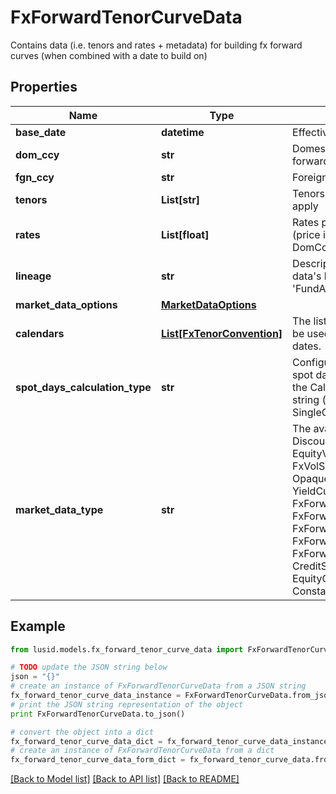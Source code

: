 # FxForwardTenorCurveData

Contains data (i.e. tenors and rates + metadata) for building fx forward curves (when combined with a date to build on)

## Properties
Name | Type | Description | Notes
------------ | ------------- | ------------- | -------------
**base_date** | **datetime** | EffectiveAt date of the quoted rates | 
**dom_ccy** | **str** | Domestic currency of the fx forward | 
**fgn_ccy** | **str** | Foreign currency of the fx forward | 
**tenors** | **List[str]** | Tenors for which the forward rates apply | 
**rates** | **List[float]** | Rates provided for the fx forward (price in FgnCcy per unit of DomCcy) | 
**lineage** | **str** | Description of the complex market data&#39;s lineage e.g. &#39;FundAccountant_GreenQuality&#39;. | [optional] 
**market_data_options** | [**MarketDataOptions**](MarketDataOptions.md) |  | [optional] 
**calendars** | [**List[FxTenorConvention]**](FxTenorConvention.md) | The list of conventions that should be used when interpreting tenors as dates. | [optional] 
**spot_days_calculation_type** | **str** | Configures how to calculate the spot date from the build date using the Calendars provided.  Supported string (enumeration) values are: [ SingleCalendar, UnionCalendars ] | [optional] 
**market_data_type** | **str** | The available values are: DiscountFactorCurveData, EquityVolSurfaceData, FxVolSurfaceData, IrVolCubeData, OpaqueMarketData, YieldCurveData, FxForwardCurveData, FxForwardPipsCurveData, FxForwardTenorCurveData, FxForwardTenorPipsCurveData, FxForwardCurveByQuoteReference, CreditSpreadCurveData, EquityCurveByPricesData, ConstantVolatilitySurface | 

## Example

```python
from lusid.models.fx_forward_tenor_curve_data import FxForwardTenorCurveData

# TODO update the JSON string below
json = "{}"
# create an instance of FxForwardTenorCurveData from a JSON string
fx_forward_tenor_curve_data_instance = FxForwardTenorCurveData.from_json(json)
# print the JSON string representation of the object
print FxForwardTenorCurveData.to_json()

# convert the object into a dict
fx_forward_tenor_curve_data_dict = fx_forward_tenor_curve_data_instance.to_dict()
# create an instance of FxForwardTenorCurveData from a dict
fx_forward_tenor_curve_data_form_dict = fx_forward_tenor_curve_data.from_dict(fx_forward_tenor_curve_data_dict)
```
[[Back to Model list]](../README.md#documentation-for-models) [[Back to API list]](../README.md#documentation-for-api-endpoints) [[Back to README]](../README.md)


